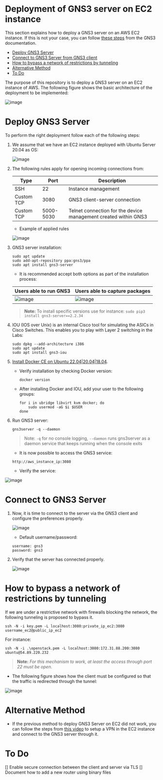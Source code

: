 # Deployment of GNS3 server on EC2 instance

This section explains how to deploy a GNS3 server on an AWS EC2 instance. If this is not your case, you can follow [these steps](https://docs.gns3.com/docs/getting-started/installation/remote-server/) from the GNS3 documentation.

- [Deploy GNS3 Server](#deploy-gns3-server)
- [Connect to GNS3 Server from GNS3 client](#connect-to-gns3-server)
- [How to bypass a network of restrictions by tunneling](#how-to-bypass-a-network-of-restrictions-by-tunneling)
- [Alternative Method](#alternative-method)
- [To Do](#to-do)

The purpose of this repository is to deploy a GNS3 server on an EC2 instance of AWS. The following figure shows the basic architecture of the deployment to be implemented:

![image](https://user-images.githubusercontent.com/69375071/210196949-15232346-a583-4ab8-a562-4d7811d152be.png)

# Deploy GNS3 Server

To perform the right deployment follow each of the following steps:

1. We assume that we have an EC2 instance deployed with Ubuntu Server 20.04 as OS:

    ![image](https://user-images.githubusercontent.com/69375071/210196969-a4053982-94d3-4669-beae-49b45a0f73e5.png)

2. The following rules apply for opening incoming connections from:

    | Type        | Port      | Description                                                     |
    |-------------|-----------|-----------------------------------------------------------------|
    | SSH         | 22        | Instance management                                             |
    | Custom TCP  | 3080      | GNS3 client-server connection                                   |
    | Custom TCP  | 5000-5030 | Telnet connection for the device management created within GNS3 |

    - Example of applied rules

    ![image](https://user-images.githubusercontent.com/69375071/210196983-7269b43f-6c0d-40cb-b9bd-cafd5c187720.png)

3. GNS3 server installation:

    ```console
    sudo apt update
    sudo add-apt-repository ppa:gns3/ppa
    sudo apt install gns3-server
    ```

    - It is recommended accept both options as part of the installation process:

    | Users able to run GNS3| Users able to capture packages |
    |-------------|-----------|
    | ![image](https://user-images.githubusercontent.com/69375071/210197009-f2be56b9-9040-4600-87fb-83d1a92e90df.png) | ![image](https://user-images.githubusercontent.com/69375071/210197024-ff5d286f-4ba1-4772-a1c8-7a4051f21a93.png) |

     > **Note:** To install specific versions use for instance: `sudo pip3 install gns3-server==2.2.34`

4. IOU (IOS over Unix) is an internal Cisco tool for simulating the ASICs in Cisco Switches. This enables you to play with Layer 2 switching in the Labs:

    ```console
    sudo dpkg --add-architecture i386
    sudo apt update
    sudo apt install gns3-iou
    ```

5. [Install Docker CE on Ubuntu 22.04|20.04|18.04](https://docs.docker.com/engine/install/ubuntu/).

    - Verify installation by checking Docker version:

        ```console
        docker version
        ```

    - After installing Docker and IOU, add your user to the following groups:

        ```console
        for i in ubridge libvirt kvm docker; do
            sudo usermod -aG $i $USER
        done
        ```

6. Run GNS3 server:

    ```console
    gns3server -q --daemon
    ```

    >Note: `-q` for no console logging, `--daemon` runs gns3server as a daemon service that keeps running when the console exits

   - It is now possible to access the GNS3 service:

    ```console
    http://aws_instance_ip:3080
    ```

   - Verify the service:

![image](https://user-images.githubusercontent.com/69375071/210197180-6d23f0f8-dc3b-4803-b45c-cdf1a0ed3da1.png)

# Connect to GNS3 Server

1. Now, it is time to connect to the server via the GNS3 client and configure the preferences properly.

    ![image](https://user-images.githubusercontent.com/69375071/210197203-ee05d661-6bae-4cb8-8257-27ff49a66f67.png)

   - Default username/password:

    ```console
    username: gns3
    password: gns3
    ```

2. Verify that the server has connected properly.

    ![image](https://user-images.githubusercontent.com/69375071/210197229-e9904096-9f2e-4f78-80b2-72a93303947a.png)

# How to bypass a network of restrictions by tunneling

If we are under a restrictive network with firewalls blocking the network, the following tunneling is proposed to bypass it.

```console
ssh -N -i key.pem -L localhost:3080:private_ip_ec2:3080 username_ec2@public_ip_ec2
```

For instance:

```console
ssh -N -i .\openstack.pem -L localhost:3080:172.31.88.200:3080 ubuntu@54.89.220.232
```

>**Note:** *For this mechanism to work, at least the access through port 22 must be open.*

- The following figure shows how the client must be configured so that the traffic is redirected through the tunnel:

![image](https://user-images.githubusercontent.com/69375071/210197244-b8121b0f-9b41-4e6b-9eb1-fa5647685811.png)

# Alternative Method
- If the previous method to deploy GNS3 Server on EC2 did not work, you can follow the steps from [this video](https://www.youtube.com/watch?v=8uxEtWDleDQ) to setup a VPN in the EC2 instance and connect to the GNS3 server through it.

# To Do

[] Enable secure connection between the client and server via TLS
[] Document how to add a new router using binary files
